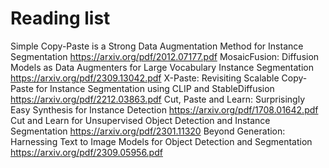 # Reading list

Simple Copy-Paste is a Strong Data Augmentation Method for Instance Segmentation 
https://arxiv.org/pdf/2012.07177.pdf
MosaicFusion: Diffusion Models as Data Augmenters for Large Vocabulary Instance Segmentation
https://arxiv.org/pdf/2309.13042.pdf
X-Paste: Revisiting Scalable Copy-Paste for Instance Segmentation using CLIP and StableDiffusion
https://arxiv.org/pdf/2212.03863.pdf
Cut, Paste and Learn: Surprisingly Easy Synthesis for Instance Detection
https://arxiv.org/pdf/1708.01642.pdf
Cut and Learn for Unsupervised Object Detection and Instance Segmentation
https://arxiv.org/pdf/2301.11320
Beyond Generation: Harnessing Text to Image Models for Object Detection and Segmentation
https://arxiv.org/pdf/2309.05956.pdf
